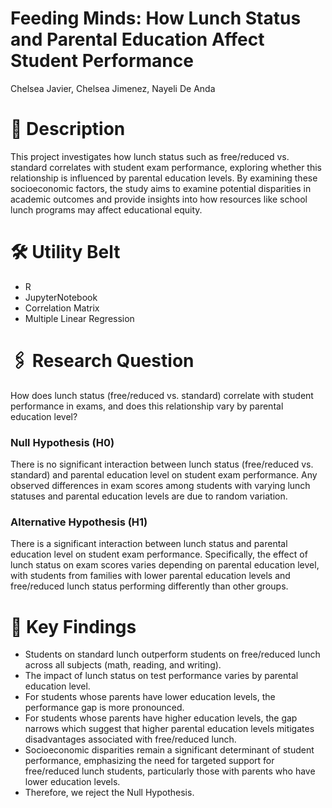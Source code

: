 # Feeding Minds: How Lunch Status and Parental Education Affect Student Performance
Chelsea Javier, Chelsea Jimenez, Nayeli De Anda

# 📁 Description
This project investigates how lunch status such as free/reduced vs. standard correlates with student exam performance, exploring whether this relationship is influenced by parental education levels. By examining these socioeconomic factors, the study aims to examine potential disparities in academic outcomes and provide insights into how resources like school lunch programs may affect educational equity.

# 🛠️ Utility Belt
- R
- JupyterNotebook
- Correlation Matrix
- Multiple Linear Regression

# 🖇️ Research Question
How does lunch status (free/reduced vs. standard) correlate with student performance in exams, and does this relationship vary by parental education level?

### Null Hypothesis (H0)
There is no significant interaction between lunch status (free/reduced vs. standard) and parental education level on student exam performance. Any observed differences in exam scores among students with varying lunch statuses and parental education levels are due to random variation.

### Alternative Hypothesis (H1)
There is a significant interaction between lunch status and parental education level on student exam performance. Specifically, the effect of lunch status on exam scores varies depending on parental education level, with students from families with lower parental education levels and free/reduced lunch status performing differently than other groups.

# 🔬 Key Findings
- Students on standard lunch outperform students on free/reduced lunch across all subjects (math, reading, and writing).
- The impact of lunch status on test performance varies by parental education level.
- For students whose parents have lower education levels, the performance gap is more pronounced.
- For students whose parents have higher education levels, the gap narrows which suggest that higher parental education levels mitigates disadvantages associated with free/reduced lunch.
- Socioeconomic disparities remain a significant determinant of student performance, emphasizing the need for targeted support for free/reduced lunch students, particularly those with parents who have lower education levels.
- Therefore, we reject the Null Hypothesis.
